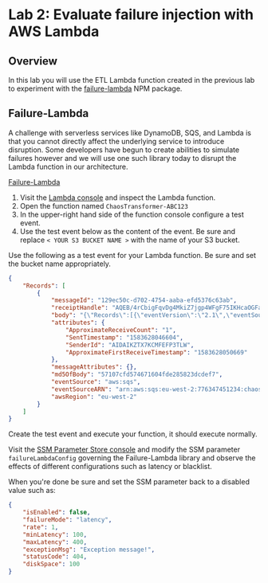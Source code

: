 # Lab 2: Evaluate failure injection with AWS Lambda

## Overview

In this lab you will use the ETL Lambda function created in the previous lab to experiment with the [failure-lambda]() NPM package.

## Failure-Lambda

A challenge with serverless services like DynamoDB, SQS, and Lambda is that you cannot directly affect the underlying service to introduce disruption.  Some developers have begun to create abilities to simulate failures however and we will use one such library today to disrupt the Lambda function in our architecture.

[Failure-Lambda](https://github.com/gunnargrosch/failure-lambda)

1. Visit the [Lambda console](https://console.aws.amazon.com/lambda/home) and inspect the Lambda function.
1. Open the function named `ChaosTransformer-ABC123`
1. In the upper-right hand side of the function console configure a test event.
1. Use the test event below as the content of the event.  Be sure and replace `< YOUR S3 BUCKET NAME >` with the name of your S3 bucket.

Use the following as a test event for your Lambda function.  Be sure and set the bucket name appropriately.
```json
{
    "Records": [
        {
            "messageId": "129ec50c-d702-4754-aaba-efd5376c63ab",
            "receiptHandle": "AQEB/4rCbigFqvDg4MkiZ7jgp4WFgF75IKHcaOGFaHvkwivEoGnnTnULpt2Oo/CvCQ1vQUrJX4B3zsI9kzoJVI2uirzWck1b67mfRt/KoViQjyhJkcnpprUjEXMjYp3gzzqwXUEMayYkXr8u/CODVlblc2TetbhHFjzQjBpK3cNieqGifZKSfr5h6lhYU/MOLOmdg07Cl3Qlg5R8dfCaJn/E4aaomYLTtYQvmW6xook6+3u8vs1n1GCHz3CvINhH71xtHYRhoVIigTQJ++wSyZ3l5at2WpvIB17uo40TGv8Ms+dXB0LrqKOtpluM/E9Qwm7/Y0bFVtOOO5dx23gO6fjOckTnPij2MeeWAaz+tMOTp0Nl5bsh/ZhEGaIssZQgYDjeRodIM44thdgAaN+zO5/VyhCnSF6txbkm6JphKbx9okY=",
            "body": "{\"Records\":[{\"eventVersion\":\"2.1\",\"eventSource\":\"aws:s3\",\"awsRegion\":\"eu-west-2\",\"eventTime\":\"2020-03-08T00:40:44.110Z\",\"eventName\":\"ObjectCreated:Put\",\"userIdentity\":{\"principalId\":\"AWS:AROAJFPWDZIUZXQEFEFVE:i-00f000f4c212ad0d4\"},\"requestParameters\":{\"sourceIPAddress\":\"3.9.176.208\"},\"responseElements\":{\"x-amz-request-id\":\"81EBAE99F537B548\",\"x-amz-id-2\":\"7AZjqqd/CvQETeKNOh3o7ptM8LijvhhTA0nb6VhNOghuRNuEoIH2ZJ+dzJiiOOtkkmCMphMjFQBdhTvoU89WEgCmhPtnCWEV\"},\"s3\":{\"s3SchemaVersion\":\"1.0\",\"configurationId\":\"tf-s3-queue-20200308003213469500000002\",\"bucket\":{\"name\":\"< YOUR S3 BUCKET NAME >\",\"ownerIdentity\":{\"principalId\":\"A3N0SH1NMZ1W7G\"},\"arn\":\"arn:aws:s3:::< YOUR S3 BUCKET NAME >\"},\"object\":{\"key\":\"input/data_object_msg-1.json\",\"size\":175,\"eTag\":\"4bb6a876175bd3a503be348dcc5fbd9f\",\"sequencer\":\"005E643F0D2EB9D5EA\"}}}]}",
            "attributes": {
                "ApproximateReceiveCount": "1",
                "SentTimestamp": "1583628046604",
                "SenderId": "AIDAIKZTX7KCMFEFP3TLW",
                "ApproximateFirstReceiveTimestamp": "1583628050669"
            },
            "messageAttributes": {},
            "md5OfBody": "57107cfd574671604fde285823dcdef7",
            "eventSource": "aws:sqs",
            "eventSourceARN": "arn:aws:sqs:eu-west-2:776347451234:chaos-json-work-queue-cedab75de32b8513",
            "awsRegion": "eu-west-2"
        }
    ]
}
```

Create the test event and execute your function, it should execute normally.

Visit the [SSM Parameter Store console](https://console.aws.amazon.com/systems-manager/parameters) and modify the SSM parameter `failureLambdaConfig` governing the Failure-Lambda library and observe the effects of different configurations such as latency or blacklist.

When you're done be sure and set the SSM parameter back to a disabled value such as:

```json
{
    "isEnabled": false, 
    "failureMode": "latency", 
    "rate": 1, 
    "minLatency": 100, 
    "maxLatency": 400, 
    "exceptionMsg": "Exception message!", 
    "statusCode": 404, 
    "diskSpace": 100
}
```